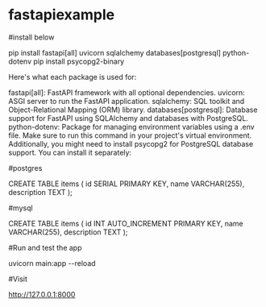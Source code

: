 # fastapiexample

#install below 

pip install fastapi[all] uvicorn sqlalchemy databases[postgresql] python-dotenv
pip install psycopg2-binary

Here's what each package is used for:

fastapi[all]: FastAPI framework with all optional dependencies.
uvicorn: ASGI server to run the FastAPI application.
sqlalchemy: SQL toolkit and Object-Relational Mapping (ORM) library.
databases[postgresql]: Database support for FastAPI using SQLAlchemy and databases with PostgreSQL.
python-dotenv: Package for managing environment variables using a .env file.
Make sure to run this command in your project's virtual environment. Additionally, you might need to install psycopg2 for PostgreSQL database support. You can install it separately:


#postgres

CREATE TABLE items (
    id SERIAL PRIMARY KEY,
    name VARCHAR(255),
    description TEXT
);

#mysql

CREATE TABLE items (
    id INT AUTO_INCREMENT PRIMARY KEY,
    name VARCHAR(255),
    description TEXT
);

#Run and test the app

uvicorn main:app --reload

#Visit

http://127.0.0.1:8000
